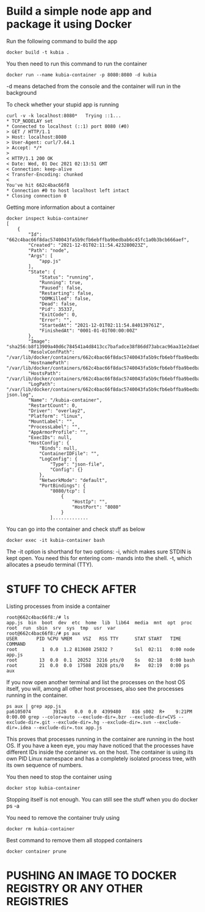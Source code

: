Build a simple node app and package it using Docker
==================
Run the following command to build the app
```
docker build -t kubia .
```
You then need to run this command to run the container

```
docker run --name kubia-container -p 8080:8080 -d kubia
```
-d means detached from the console and the container will run in the background

To check whether your stupid app is running

```
curl -v -k localhost:8080*   Trying ::1...
* TCP_NODELAY set
* Connected to localhost (::1) port 8080 (#0)
> GET / HTTP/1.1
> Host: localhost:8080
> User-Agent: curl/7.64.1
> Accept: */*
> 
< HTTP/1.1 200 OK
< Date: Wed, 01 Dec 2021 02:13:51 GMT
< Connection: keep-alive
< Transfer-Encoding: chunked
< 
You've hit 662c4bac66f8
* Connection #0 to host localhost left intact
* Closing connection 0
```
Getting more information about a container

```
docker inspect kubia-container
[
    {
        "Id": "662c4bac66f8dac5740043fa5b9cfb6ebffba9bedbab6c45fc1a0b3bcb666aef",
        "Created": "2021-12-01T02:11:54.423280023Z",
        "Path": "node",
        "Args": [
            "app.js"
        ],
        "State": {
            "Status": "running",
            "Running": true,
            "Paused": false,
            "Restarting": false,
            "OOMKilled": false,
            "Dead": false,
            "Pid": 35337,
            "ExitCode": 0,
            "Error": "",
            "StartedAt": "2021-12-01T02:11:54.840139761Z",
            "FinishedAt": "0001-01-01T00:00:00Z"
        },
        "Image": "sha256:b8f13909a40d6c784541a4d8413cc7bafadce38f86dd73abcac96aa31e2dae0f",
        "ResolvConfPath": "/var/lib/docker/containers/662c4bac66f8dac5740043fa5b9cfb6ebffba9bedbab6c45fc1a0b3bcb666aef/resolv.conf",
        "HostnamePath": "/var/lib/docker/containers/662c4bac66f8dac5740043fa5b9cfb6ebffba9bedbab6c45fc1a0b3bcb666aef/hostname",
        "HostsPath": "/var/lib/docker/containers/662c4bac66f8dac5740043fa5b9cfb6ebffba9bedbab6c45fc1a0b3bcb666aef/hosts",
        "LogPath": "/var/lib/docker/containers/662c4bac66f8dac5740043fa5b9cfb6ebffba9bedbab6c45fc1a0b3bcb666aef/662c4bac66f8dac5740043fa5b9cfb6ebffba9bedbab6c45fc1a0b3bcb666aef-json.log",
        "Name": "/kubia-container",
        "RestartCount": 0,
        "Driver": "overlay2",
        "Platform": "linux",
        "MountLabel": "",
        "ProcessLabel": "",
        "AppArmorProfile": "",
        "ExecIDs": null,
        "HostConfig": {
            "Binds": null,
            "ContainerIDFile": "",
            "LogConfig": {
                "Type": "json-file",
                "Config": {}
            },
            "NetworkMode": "default",
            "PortBindings": {
                "8080/tcp": [
                    {
                        "HostIp": "",
                        "HostPort": "8080"
                    }
                ].............
```

You can go into the container and check stuff as below
```
docker exec -it kubia-container bash 
```
The -it option is shorthand for two options:
-i, which makes sure STDIN is kept open. You need this for entering com- mands into the shell.
-t, which allocates a pseudo terminal (TTY).

STUFF TO CHECK AFTER
==================
Listing processes from inside a container
```
root@662c4bac66f8:/# ls
app.js  bin  boot  dev  etc  home  lib  lib64  media  mnt  opt  proc  root  run  sbin  srv  sys  tmp  usr  var
root@662c4bac66f8:/# ps aux
USER       PID %CPU %MEM    VSZ   RSS TTY      STAT START   TIME COMMAND
root         1  0.0  1.2 813608 25832 ?        Ssl  02:11   0:00 node app.js
root        13  0.0  0.1  20252  3216 pts/0    Ss   02:18   0:00 bash
root        21  0.0  0.0  17508  2028 pts/0    R+   02:19   0:00 ps aux
```
If you now open another terminal and list the processes on the host OS itself, you will, among all other host processes, also see the processes running in the container.
```
ps aux | grep app.js
pa6105074        39126   0.0  0.0  4399480    816 s002  R+    9:21PM   0:00.00 grep --color=auto --exclude-dir=.bzr --exclude-dir=CVS --exclude-dir=.git --exclude-dir=.hg --exclude-dir=.svn --exclude-dir=.idea --exclude-dir=.tox app.js
```
This proves that processes running in the container are running in the host OS. If you have a keen eye, you may have noticed that the processes have different IDs inside the container vs. on the host. The container is using its own PID Linux namespace and has a completely isolated process tree, with its own sequence of numbers.



You then need to stop the container using
```
docker stop kubia-container
```
Stopping itself is not enough. You can still see the stuff when you do docker ps -a

You need to remove the container truly using

```
docker rm kubia-container
```
Best command to remove them all stopped containers

```
docker container prune
```

PUSHING AN IMAGE TO DOCKER REGISTRY OR ANY OTHER REGISTRIES
================
